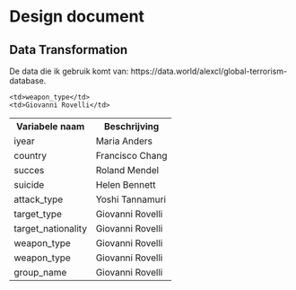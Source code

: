 <h1>Design document</h1>

<h2> Data Transformation </h2>
<p> De data die ik gebruik komt van: https://data.world/alexcl/global-terrorism-database.  </p>


<table>
  <tr>
    <th>Variabele naam</th>
    <th>Beschrijving</th>
     <tr>
       
    <td>weapon_type</td>
    <td>Giovanni Rovelli</td>
   </tr>
   
    
  </tr>
  <tr>
    <td>iyear</td>
    <td>Maria Anders</td>
  
  </tr>
  <tr>
    <td>country</td>
    <td>Francisco Chang</td>
 
  </tr>
  <tr>
    <td>succes</td>
    <td>Roland Mendel</td>
 
  </tr>
  <tr>
    <td>suicide</td>
    <td>Helen Bennett</td>
 
  </tr>
  <tr>
    <td>attack_type</td>
    <td>Yoshi Tannamuri</td>
    </tr>
    
    
  <tr>
    <td>target_type</td>
    <td>Giovanni Rovelli</td>
   </tr>
   
   
   
   <tr>
    <td>target_nationality</td>
    <td>Giovanni Rovelli</td>
 
  </tr>
  
   <tr>
    <td>weapon_type</td>
    <td>Giovanni Rovelli</td>
   </tr>
   
   
   <tr>
    <td>weapon_type</td>
    <td>Giovanni Rovelli</td>
   </tr>
   
   
   
   <tr>
    <td>group_name</td>
    <td>Giovanni Rovelli</td>
   </tr>
   
    
</table>


